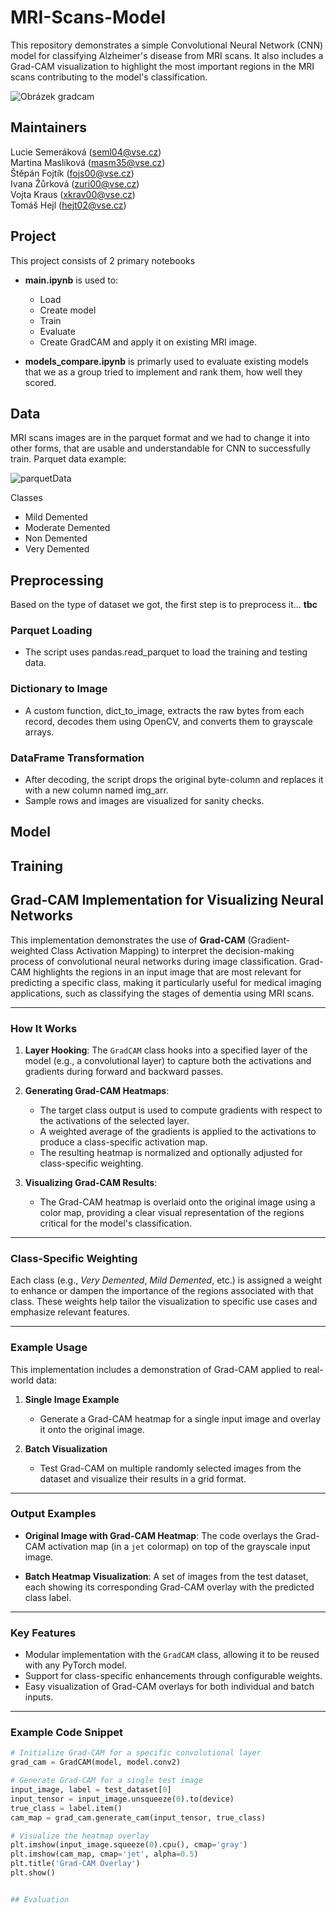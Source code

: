 # MRI-Scans-Model
This repository demonstrates a simple Convolutional Neural Network (CNN) model for classifying Alzheimer's disease from MRI scans. It also includes a Grad-CAM visualization to highlight the most important regions in the MRI scans contributing to the model's classification.

![Obrázek gradcam](https://github.com/user-attachments/assets/78fc49ef-90c8-45aa-b49c-ab0953793cd8)

## Maintainers
Lucie Semeráková (seml04@vse.cz)  
Martina Maslíková (masm35@vse.cz)  
Štěpán Fojtík (fojs00@vse.cz)  
Ivana Žůrková (zuri00@vse.cz)  
Vojta Kraus (xkrav00@vse.cz)  
Tomáš Hejl (hejt02@vse.cz)  


## Project
This project consists of 2 primary notebooks
- **main.ipynb** is used to:
    - Load
    - Create model
    - Train
    - Evaluate
    - Create GradCAM and apply it on existing MRI image.

- **models_compare.ipynb** is primarly used to evaluate existing models that we as a group tried to implement and rank them, how well they scored.

## Data 
MRI scans images are in the parquet format and we had to change it into other forms, that are usable and understandable for CNN to successfully train. Parquet data example:

![parquetData](https://github.com/user-attachments/assets/f410115c-1a9e-4473-9146-01910bb251cc)

Classes
  - Mild Demented
  - Moderate Demented
  - Non Demented
  - Very Demented

## Preprocessing
Based on the type of dataset we got, the first step is to preprocess it... **tbc**

### Parquet Loading
- The script uses pandas.read_parquet to load the training and testing data.
### Dictionary to Image
- A custom function, dict_to_image, extracts the raw bytes from each record, decodes them using OpenCV, and converts them to grayscale arrays.
### DataFrame Transformation
- After decoding, the script drops the original byte-column and replaces it with a new column named img_arr.
- Sample rows and images are visualized for sanity checks.

## Model


## Training


## Grad-CAM Implementation for Visualizing Neural Networks

This implementation demonstrates the use of **Grad-CAM** (Gradient-weighted Class Activation Mapping) to interpret the decision-making process of convolutional neural networks during image classification. Grad-CAM highlights the regions in an input image that are most relevant for predicting a specific class, making it particularly useful for medical imaging applications, such as classifying the stages of dementia using MRI scans.

---

### How It Works

1. **Layer Hooking**:
   The `GradCAM` class hooks into a specified layer of the model (e.g., a convolutional layer) to capture both the activations and gradients during forward and backward passes.
   
2. **Generating Grad-CAM Heatmaps**:
   - The target class output is used to compute gradients with respect to the activations of the selected layer.
   - A weighted average of the gradients is applied to the activations to produce a class-specific activation map.
   - The resulting heatmap is normalized and optionally adjusted for class-specific weighting.

3. **Visualizing Grad-CAM Results**:
   - The Grad-CAM heatmap is overlaid onto the original image using a color map, providing a clear visual representation of the regions critical for the model's classification.

---

### Class-Specific Weighting

Each class (e.g., *Very Demented*, *Mild Demented*, etc.) is assigned a weight to enhance or dampen the importance of the regions associated with that class. These weights help tailor the visualization to specific use cases and emphasize relevant features.

---

### Example Usage

This implementation includes a demonstration of Grad-CAM applied to real-world data:

1. **Single Image Example**
   - Generate a Grad-CAM heatmap for a single input image and overlay it onto the original image.

2. **Batch Visualization**
   - Test Grad-CAM on multiple randomly selected images from the dataset and visualize their results in a grid format.

---

### Output Examples

- **Original Image with Grad-CAM Heatmap**:
  The code overlays the Grad-CAM activation map (in a `jet` colormap) on top of the grayscale input image.

- **Batch Heatmap Visualization**:
  A set of images from the test dataset, each showing its corresponding Grad-CAM overlay with the predicted class label.

---

### Key Features

- Modular implementation with the `GradCAM` class, allowing it to be reused with any PyTorch model.
- Support for class-specific enhancements through configurable weights.
- Easy visualization of Grad-CAM overlays for both individual and batch inputs.

---

### Example Code Snippet

```python
# Initialize Grad-CAM for a specific convolutional layer
grad_cam = GradCAM(model, model.conv2)

# Generate Grad-CAM for a single test image
input_image, label = test_dataset[0]
input_tensor = input_image.unsqueeze(0).to(device)
true_class = label.item()
cam_map = grad_cam.generate_cam(input_tensor, true_class)

# Visualize the heatmap overlay
plt.imshow(input_image.squeeze(0).cpu(), cmap='gray')
plt.imshow(cam_map, cmap='jet', alpha=0.5)
plt.title('Grad-CAM Overlay')
plt.show()


## Evaluation


